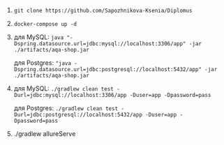 1. `git clone https://github.com/Sapozhnikova-Ksenia/Diplomus`

2. `docker-compose up -d`

3. для MySQL: `java "-Dspring.datasource.url=jdbc:mysql://localhost:3306/app" -jar ./artifacts/aqa-shop.jar`

   для Postgres: `"java -Dspring.datasource.url=jdbc:postgresql://localhost:5432/app" -jar ./artifacts/aqa-shop.jar`

4. для MySQL: `./gradlew clean test -Durl=jdbc:mysql://localhost:3306/app -Duser=app -Dpassword=pass`

   для Postgres: `./gradlew clean test -Durl=jdbc:postgresql://localhost:5432/app -Duser=app -Dpassword=pass`

5. ./gradlew allureServe
